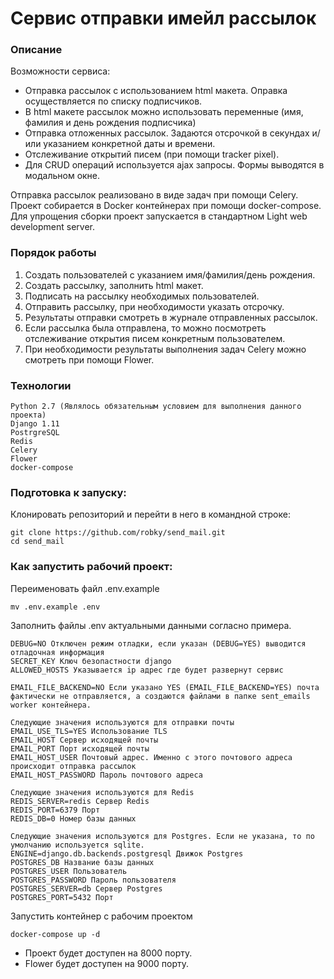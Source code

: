 # Сервис отправки имейл рассылок
### Описание
Возможности сервиса:
 - Отправка рассылок с использованием html макета. Оправка осуществляется по списку подписчиков. 
 - В html макете рассылок можно использовать переменные (имя, фамилия и день рождения подписчика)
 - Отправка отложенных рассылок. Задаются отсрочкой в секундах и/или указанием конкретной даты и времени. 
 - Отслеживание открытий писем (при помощи tracker pixel).
 - Для CRUD операций используется ajax запросы. Формы выводятся в модальном окне. 

Отправка рассылок реализовано в виде задач при помощи Celery.
Проект собирается в Docker контейнерах при помощи docker-compose. Для упрощения сборки проект запускается в стандартном Light web development server. 

### Порядок работы
1. Создать пользователей с указанием имя/фамилия/день рождения.
2. Создать рассылку, заполнить html макет.
3. Подписать на рассылку необходимых пользователей.
4. Отправить рассылку, при необходимости указать отсрочку.
5. Результаты отправки смотреть в журнале отправленных рассылок.
6. Если рассылка была отправлена, то можно посмотреть отслеживание открытия писем конкретным пользователем. 
7. При необходимости результаты выполнения задач Celery можно смотреть при помощи Flower.

### Технологии
```
Python 2.7 (Являлось обязательным условием для выполнения данного проекта)
Django 1.11
PostrgreSQL
Redis
Celery
Flower
docker-compose
```

### Подготовка к запуску:

Клонировать репозиторий и перейти в него в командной строке:
```
git clone https://github.com/robky/send_mail.git
cd send_mail
```

### Как запустить рабочий проект:

Переименовать файл .env.example
```
mv .env.example .env
```

Заполнить файлы .env актуальными данными согласно примера.
```text
DEBUG=NO Отключен режим отладки, если указан (DEBUG=YES) выводится отладочная информация
SECRET_KEY Ключ безопастности django
ALLOWED_HOSTS Указывается ip адрес где будет развернут сервис

EMAIL_FILE_BACKEND=NO Если указано YES (EMAIL_FILE_BACKEND=YES) почта фактически не отправляется, а создаются файлами в папке sent_emails worker контейнера.

Следующие значения используются для отправки почты
EMAIL_USE_TLS=YES Использование TLS
EMAIL_HOST Сервер исходящей почты
EMAIL_PORT Порт исходящей почты
EMAIL_HOST_USER Почтовый адрес. Именно с этого почтового адреса происходит отправка рассылок
EMAIL_HOST_PASSWORD Пароль почтового адреса

Следующие значения используются для Redis
REDIS_SERVER=redis Сервер Redis
REDIS_PORT=6379 Порт
REDIS_DB=0 Номер базы данных

Следующие значения используются для Postgres. Если не указана, то по умолчанию используется sqlite.
ENGINE=django.db.backends.postgresql Движок Postgres
POSTGRES_DB Название базы данных
POSTGRES_USER Пользователь
POSTGRES_PASSWORD Пароль пользователя
POSTGRES_SERVER=db Сервер Postgres
POSTGRES_PORT=5432 Порт
```

Запустить контейнер c рабочим проектом
```
docker-compose up -d
```

- Проект будет доступен на 8000 порту.
- Flower будет доступен на 9000 порту.
